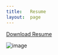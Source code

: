```yaml
---
title:   Resume
layout:  page
---
```

[Download Resume]({{https://gaviolajosh.github.io/downloads/joshua-gaviola-resume.pdf}})

![image](https://github.com/gaviolajosh/blog/assets/44041134/926dbcc2-d5c8-4eae-9742-955bad768451)


